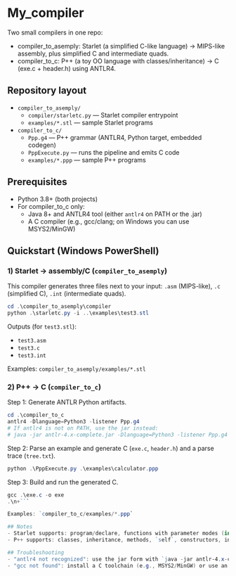 # My_compiler

Two small compilers in one repo:

- compiler_to_asemply: Starlet (a simplified C-like language) → MIPS-like assembly, plus simplified C and intermediate quads.
- compiler_to_c: P++ (a toy OO language with classes/inheritance) → C (exe.c + header.h) using ANTLR4.

## Repository layout
- `compiler_to_asemply/`
	- `compiler/starletc.py` — Starlet compiler entrypoint
	- `examples/*.stl` — sample Starlet programs
- `compiler_to_c/`
	- `Ppp.g4` — P++ grammar (ANTLR4, Python target, embedded codegen)
	- `PppExecute.py` — runs the pipeline and emits C code
	- `examples/*.ppp` — sample P++ programs

## Prerequisites
- Python 3.8+ (both projects)
- For compiler_to_c only:
	- Java 8+ and ANTLR4 tool (either `antlr4` on PATH or the .jar)
	- A C compiler (e.g., gcc/clang; on Windows you can use MSYS2/MinGW)

## Quickstart (Windows PowerShell)

### 1) Starlet → assembly/C (`compiler_to_asemply`)
This compiler generates three files next to your input: `.asm` (MIPS-like), `.c` (simplified C), `.int` (intermediate quads).

```powershell
cd .\compiler_to_asemply\compiler
python .\starletc.py -i ..\examples\test3.stl
```

Outputs (for `test3.stl`):
- `test3.asm`
- `test3.c`
- `test3.int`

Examples: `compiler_to_asemply/examples/*.stl`

### 2) P++ → C (`compiler_to_c`)
Step 1: Generate ANTLR Python artifacts.

```powershell
cd .\compiler_to_c
antlr4 -Dlanguage=Python3 -listener Ppp.g4
# If antlr4 is not on PATH, use the jar instead:
# java -jar antlr-4.x-complete.jar -Dlanguage=Python3 -listener Ppp.g4
```

Step 2: Parse an example and generate C (`exe.c`, `header.h`) and a parse trace (`tree.txt`).

```powershell
python .\PppExecute.py .\examples\calculator.ppp
```

Step 3: Build and run the generated C.

```powershell
gcc .\exe.c -o exe
.\n+```

Examples: `compiler_to_c/examples/*.ppp`

## Notes
- Starlet supports: program/declare, functions with parameter modes (in, inout, inandout), if/then/else, while, do-while, loop/exit, forcase/incase/default, return, print, input, and expressions.
- P++ supports: classes, inheritance, methods, `self`, constructors, int/bool, while/if, simple I/O. Methods are emitted as `Class__method__N(Class_t* self, ...)` and classes become `typedef struct Class_s { ... } Class_t;`.

## Troubleshooting
- "antlr4 not recognized": use the jar form with `java -jar antlr-4.x-complete.jar ...` or add ANTLR to PATH.
- "gcc not found": install a C toolchain (e.g., MSYS2/MinGW) or use an alternative compiler and adjust commands.

